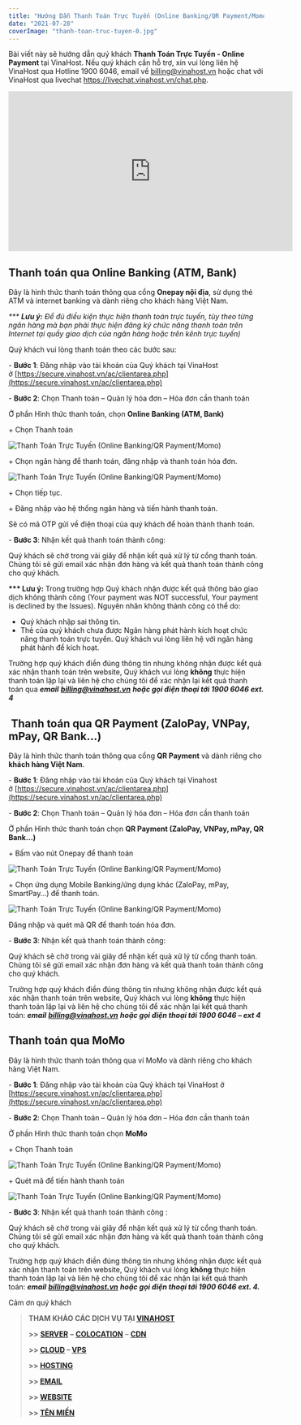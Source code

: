```yaml
---
title: "Hướng Dẫn Thanh Toán Trực Tuyến (Online Banking/QR Payment/Momo)"
date: "2021-07-28"
coverImage: "thanh-toan-truc-tuyen-0.jpg"
---
```


Bài viết này sẽ hướng dẫn quý khách **Thanh Toán Trực Tuyến - Online Payment** tại VinaHost. Nếu quý khách cần hỗ trợ, xin vui lòng liên hệ VinaHost qua Hotline 1900 6046, email về billing@vinahost.vn hoặc chat với VinaHost qua livechat https://livechat.vinahost.vn/chat.php.

<iframe title="YouTube video player" src="https://www.youtube.com/embed/kN28WPcX6ao" width="560" height="315" frameborder="0" allowfullscreen="allowfullscreen"></iframe>

## **Thanh toán qua** **Online Banking (ATM, Bank)**

Đây là hình thức thanh toán thông qua cổng **Onepay nội địa**, sử dụng thẻ ATM và internet banking và dành riêng cho khách hàng Việt Nam.

_\*\*\* **Lưu ý:**_ _Để đủ điều kiện thực hiện thanh toán trực tuyến, tùy theo từng ngân hàng mà bạn phải thực hiện đăng ký chức năng thanh toán trên Internet tại quầy giao dịch của ngân hàng hoặc trên kênh trực tuyến)_

Quý khách vui lòng thanh toán theo các bước sau:

\- **Bước 1**: Đăng nhập vào tài khoản của Quý khách tại VinaHost ở [https://secure.vinahost.vn/ac/clientarea.php](https://secure.vinahost.vn/ac/clientarea.php)

\- **Bước 2**: Chọn Thanh toán – Quản lý hóa đơn – Hóa đơn cần thanh toán

Ở phần Hình thức thanh toán, chọn **Online Banking (ATM, Bank)**

\+ Chọn Thanh toán

![Thanh Toán Trực Tuyến (Online Banking/QR Payment/Momo)](images/thanh-toan-truc-tuyen-1.png)

\+ Chọn ngân hàng để thanh toán, đăng nhập và thanh toán hóa đơn.

![Thanh Toán Trực Tuyến (Online Banking/QR Payment/Momo)](images/thanh-toan-truc-tuyen-2.png)

\+ Chọn tiếp tục.

\+ Đăng nhập vào hệ thống ngân hàng và tiến hành thanh toán.

Sẽ có mã OTP gửi về điện thoại của quý khách để hoàn thành thanh toán.

\- **Bước 3**: Nhận kết quả thanh toán thành công:

Quý khách sẽ chờ trong vài giây để nhận kết quả xử lý từ cổng thanh toán. Chúng tôi sẽ gửi email xác nhận đơn hàng và kết quả thanh toán thành công cho quý khách.

**\*\*\* Lưu ý:** Trong trường hợp Quý khách nhận được kết quả thông báo giao dịch không thành công (Your payment was NOT successful, Your payment is declined by the Issues). Nguyên nhân không thành công có thể do:

- Quý khách nhập sai thông tin.
- Thẻ của quý khách chưa được Ngân hàng phát hành kích hoạt chức năng thanh toán trực tuyến. Quý khách vui lòng liên hệ với ngân hàng phát hành để kích hoạt.

Trường hợp quý khách điền đúng thông tin nhưng không nhận được kết quả xác nhận thanh toán trên website, Quý khách vui lòng **không** thực hiện thanh toán lặp lại và liên hệ cho chúng tôi để xác nhận lại kết quả thanh toán qua **_email_** [**_billing@vinahost.vn_**](mailto:billing@vinahost.vn) **_hoặc gọi điện thoại tới 1900 6046 ext. 4_**

##  **Thanh toán qua** **QR Payment (ZaloPay, VNPay, mPay, QR Bank…)**

Đây là hình thức thanh toán thông qua cổng **QR Payment** và dành riêng cho **khách hàng Việt Nam**.

\- **Bước 1**: Đăng nhập vào tài khoản của Quý khách tại Vinahost ở [https://secure.vinahost.vn/ac/clientarea.php](https://secure.vinahost.vn/ac/clientarea.php)

\- **Bước 2**: Chọn Thanh toán – Quản lý hóa đơn – Hóa đơn cần thanh toán

Ở phần Hình thức thanh toán chọn **QR Payment (ZaloPay, VNPay, mPay, QR Bank…)**

\+ Bấm vào nút Onepay để thanh toán

![Thanh Toán Trực Tuyến (Online Banking/QR Payment/Momo)](images/thanh-toan-truc-tuyen-3.png)

\+ Chọn ứng dụng Mobile Banking/ứng dụng khác (ZaloPay, mPay, SmartPay…) để thanh toán.

![Thanh Toán Trực Tuyến (Online Banking/QR Payment/Momo)](images/thanh-toan-truc-tuyen-4.png)

Đăng nhập và quét mã QR để thanh toán hóa đơn.

\- **Bước 3**: Nhận kết quả thanh toán thành công:

Quý khách sẽ chờ trong vài giây để nhận kết quả xử lý từ cổng thanh toán. Chúng tôi sẽ gửi email xác nhận đơn hàng và kết quả thanh toán thành công cho quý khách.

Trường hợp quý khách điền đúng thông tin nhưng không nhận được kết quả xác nhận thanh toán trên website, Quý khách vui lòng **không** thực hiện thanh toán lặp lại và liên hệ cho chúng tôi để xác nhận lại kết quả thanh toán: **_email_** [**_billing@vinahost.vn_**](mailto:billing@vinahost.vn) **_hoặc gọi điện thoại tới 1900 6046 – ext 4_**

## **Thanh toán qua** **MoMo**

Đây là hình thức thanh toán thông qua ví MoMo và dành riêng cho khách hàng Việt Nam.

\- **Bước 1**: Đăng nhập vào tài khoản của Quý khách tại VinaHost ở [https://secure.vinahost.vn/ac/clientarea.php](https://secure.vinahost.vn/ac/clientarea.php)

\- **Bước 2**: Chọn Thanh toán – Quản lý hóa đơn – Hóa đơn cần thanh toán

Ở phần Hình thức thanh toán chọn **MoMo**

\+ Chọn Thanh toán

![Thanh Toán Trực Tuyến (Online Banking/QR Payment/Momo)](images/thanh-toan-truc-tuyen-5.png)

\+ Quét mã để tiến hành thanh toán

![Thanh Toán Trực Tuyến (Online Banking/QR Payment/Momo)](images/thanh-toan-truc-tuyen-6-1024x690.png)

\- **Bước 3**: Nhận kết quả thanh toán thành công :

Quý khách sẽ chờ trong vài giây để nhận kết quả xử lý từ cổng thanh toán. Chúng tôi sẽ gửi email xác nhận đơn hàng và kết quả thanh toán thành công cho quý khách.

Trường hợp quý khách điền đúng thông tin nhưng không nhận được kết quả xác nhận thanh toán trên website, Quý khách vui lòng **không** thực hiện thanh toán lặp lại và liên hệ cho chúng tôi để xác nhận lại kết quả thanh toán: **_email_** [**_billing@vinahost.vn_**](mailto:billing@vinahost.vn) **_hoặc gọi điện thoại tới 1900 6046 ext. 4._**

Cảm ơn quý khách

> **THAM KHẢO CÁC DỊCH VỤ TẠI [VINAHOST](https://vinahost.vn/)**
> 
> **\>>** [**SERVER**](https://vinahost.vn/thue-may-chu-rieng/) **–** [**COLOCATION**](https://vinahost.vn/colocation.html) – [**CDN**](https://vinahost.vn/dich-vu-cdn-chuyen-nghiep)
> 
> **\>> [CLOUD](https://vinahost.vn/cloud-server-gia-re/) – [VPS](https://vinahost.vn/vps-ssd-chuyen-nghiep/)**
> 
> **\>> [HOSTING](https://vinahost.vn/wordpress-hosting)**
> 
> **\>> [EMAIL](https://vinahost.vn/email-hosting)**
> 
> **\>> [WEBSITE](http://vinawebsite.vn/)**
> 
> **\>> [TÊN MIỀN](https://vinahost.vn/ten-mien-gia-re/)**